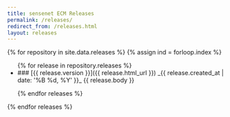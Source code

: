 ```yaml
---
title: sensenet ECM Releases
permalink: /releases/
redirect_from: /releases.html
layout: releases
---
```


{% for repository in site.data.releases %}
{% assign ind = forloop.index %}
<ul class="item{% if ind == 1 %} show{% endif %}" id="item-{{forloop.index}}">
{% for release in repository.releases %}

<li markdown="1">
### [{{ release.version }}]({{ release.html_url }}) _{{ release.created_at | date: '%B %d, %Y' }}_
{{ release.body }}
</li>

{% endfor releases %}
</ul>
{% endfor releases %}

<script>
$(function(){
    $('.tab').on('click', function(){
        var index = $(this).index();
        $('.item').removeClass('show');
        $('.tab').removeClass('active');
        $('.item:eq(' + index + ')').addClass('show')
        $('.tab:eq(' + index + ')').addClass('active')
    });
});
</script>
